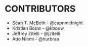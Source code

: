 # CONTRIBUTORS

* Sean T. McBeth - @capnmidnight
* Kristian Bouw - @kbouw
* Jeffrey Zitelli - @jzitelli
* Atte Niemi - @hurbraa